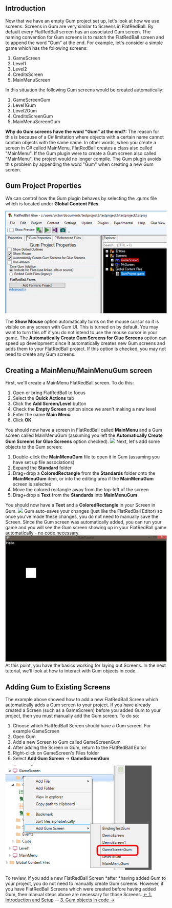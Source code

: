 ## Introduction

Now that we have an empty Gum project set up, let's look at how we use screens. Screens in Gum are very similar to Screens in FlatRedBall. By default every FlatRedBall screen has an associated Gum screen. The naming convention for Gum screens is to match the FlatRedBall screen and to append the word "Gum" at the end. For example, let's consider a simple game which has the following screens:

1.  GameScreen
2.  Level1
3.  Level2
4.  CreditsScreen
5.  MainMenuScreen

In this situation the following Gum screens would be created automatically:

1.  GameScreenGum
2.  Level1Gum
3.  Level2Gum
4.  CreditsScreenGum
5.  MainMenuScreenGum

**Why do Gum screens have the word "Gum" at the end?:** The reason for this is because of a C# limitation where objects with a certain name cannot contain objects with the same name. In other words, when you create a screen in C# called MainMenu, FlatRedBall creates a class also called "MainMenu". If the Gum plugin were to create a Gum screen also called "MainMenu", the project would no longer compile. The Gum plugin avoids this problem by appending the word "Gum" when creating a new Gum screen.

## Gum Project Properties

We can control how the Gum plugin behaves by selecting the .gumx file which is located under **Global Content Files**.

![](/media/2019-03-img_5c78b5c1b4f64.png)

The **Show Mouse** option automatically turns on the mouse cursor so it is visible on any screen with Gum UI. This is turned on by default. You may want to turn this off if you do not intend to use the mouse cursor in your game. The **Automatically Create Gum Screens for Glue Screens** option can speed up development since it automatically creates new Gum screens and adds them to your FlatRedBall project. If this option is checked, you may not need to create any Gum screens.

## Creating a MainMenu/MainMenuGum screen

First, we'll create a MainMenu FlatRedBall screen. To do this:

1.  Open or bring FlatRedBall to focus
2.  Select the **Quick Actions** tab
3.  Click the **Add Screen/Level** button
4.  Check the **Empty Screen** option since we aren't making a new level
5.  Enter the name **Main Menu**
6.  Click **OK**

You should now have a screen in FlatRedBall called **MainMenu** and a Gum screen called MainMenuGum (assuming you left the **Automatically Create Gum Screens for Glue Screens** option checked). [![](/wp-content/uploads/2016/01/2021_March_07_074750.gif)](/wp-content/uploads/2016/01/2021_March_07_074750.gif) Next, let's add some objects to the Gum screen:

1.  Double-click the **MainMenuGum** file to open it in Gum (assuming you have set up file associations)
2.  Expand the **Standard** folder
3.  Drag+drop a **ColoredRectangle** from the **Standards** folder onto the **MainMenuGum** item, or into the editing area if the **MainMenuGum** screen is selected
4.  Move the colored rectangle away from the top-left of the screen
5.  Drag+drop a **Text** from the **Standards** into **MainMenuGum**

You should now have a **Text** and a **ColoredRectangle** in your Screen in Gum. [![](/wp-content/uploads/2016/01/2021_March_07_072857.gif)](/wp-content/uploads/2016/01/2021_March_07_072857.gif) Gum auto-saves your changes (just like the FlatRedBall Editor) so once you've made these changes, you do not need to manually save the Screen. Since the Gum screen was automatically added, you can run your game and you will see the Gum screen showing up in your FlatRedBall game automatically - no code necessary. ![GumInFrb1.PNG](/media/migrated_media-GumInFrb1.PNG) At this point, you have the basics working for laying out Screens. In the next tutorial, we'll look at how to interact with Gum objects in code.

## Adding Gum to Existing Screens

The example above showed how to add a new FlatRedBall Screen which automatically adds a Gum screen to your project. If you have already created a Screen (such as a GameScreen) before you added Gum to your project, then you must manually add the Gum screen. To do so:

1.  Choose which FlatRedBall Screen should have a Gum screen. For example GameScreen
2.  Open Gum
3.  Add a new Screen to Gum called GameScreenGum
4.  After adding the Screen in Gum, return to the FlatRedBall Editor
5.  Right-click on GameScreen's Files folder
6.  Select **Add Gum Screen** -\> **GameScreenGum**

![](/media/2023-05-img_646f4adbedd07.png)

To review, if you add a new FlatRedBall Screen *after *having added Gum to your project, you do not need to manually create Gum screens. However, if you have FlatRedBall Screens which were created before having added Gum, then manual steps above are necessary for those Screens. [\<- 1. Introduction and Setup](/documentation/tools/gum/gum-tutorials/tutorials-gum-introduction-and-setup.md) -- [3. Gum objects in code -\>](/documentation/tools/gum/gum-tutorials/tutorials-gum-gum-objects-in-code.md)
